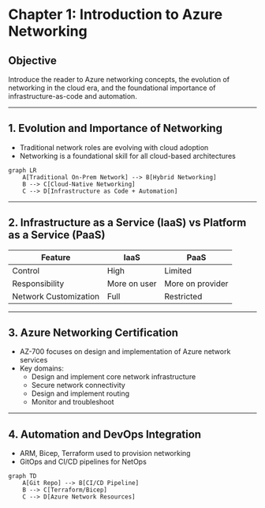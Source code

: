 
# Chapter 1: Introduction to Azure Networking

## Objective

Introduce the reader to Azure networking concepts, the evolution of networking in the cloud era, and the foundational importance of infrastructure-as-code and automation.

---

## 1. Evolution and Importance of Networking

- Traditional network roles are evolving with cloud adoption
- Networking is a foundational skill for all cloud-based architectures

```mermaid
graph LR
    A[Traditional On-Prem Network] --> B[Hybrid Networking]
    B --> C[Cloud-Native Networking]
    C --> D[Infrastructure as Code + Automation]
```

---

## 2. Infrastructure as a Service (IaaS) vs Platform as a Service (PaaS)

| Feature | IaaS | PaaS |
|--------|------|------|
| Control | High | Limited |
| Responsibility | More on user | More on provider |
| Network Customization | Full | Restricted |

---

## 3. Azure Networking Certification

- AZ-700 focuses on design and implementation of Azure network services
- Key domains:
  - Design and implement core network infrastructure
  - Secure network connectivity
  - Design and implement routing
  - Monitor and troubleshoot

---

## 4. Automation and DevOps Integration

- ARM, Bicep, Terraform used to provision networking
- GitOps and CI/CD pipelines for NetOps

```mermaid
graph TD
    A[Git Repo] --> B[CI/CD Pipeline]
    B --> C[Terraform/Bicep]
    C --> D[Azure Network Resources]
```

